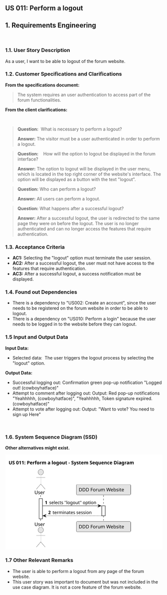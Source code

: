 ## US 011: Perform a logout

## 1. Requirements Engineering

 
### 1.1. User Story Description


As a user, I want to be able to logout of the forum website.


### 1.2. Customer Specifications and Clarifications


**From the specifications document:**

> The system requires an user authentication to access part of the forum functionalities.


**From the client clarifications:**

 

> **Question:** 
> What is necessary to perform a logout?
>
> **Answer:**
> The visitor must be a user authenticated in order to perform a logout.

> **Question:** 
>  How will the option to logout be displayed in the forum interface?
>
> **Answer:**
> The option to logout will be displayed in the user menu, which is located in the top right corner of the website's interface. The option will be displayed as a button with the text "logout".

> **Question:**
> Who can perform a logout?
>
> **Answer:**
> All users can perform a logout.
>

> **Question:**
> What happens after a successful logout?
>
> **Answer:**
> After a successful logout, the user is redirected to the same page they were on before the logout. The user is no longer authenticated and can no longer access the features that require authentication.


### 1.3. Acceptance Criteria

* **AC1:** Selecting the "logout" option must terminate the user session. 
* **AC2:** After a successful logout, the user must not have access to the features that require authentication.
* **AC3:** After a successful logout, a success notification must be displayed.

### 1.4. Found out Dependencies

* There is a dependency to "US002: Create an account", since the user needs to be registered on the forum website in order to be able to logout.
* There is a dependency on "US010: Perform a login" because the user needs to be logged in to the website before they can logout.
 
### 1.5 Input and Output Data

**Input Data:**

* Selected data: 
The user triggers the logout process by selecting the "logout" option.


**Output Data:**

* Successful logging out:
Confirmation green pop-up notification "Logged out! (cowboyhatface)"
* Attempt to comment after logging out:
Output: Red pop-up notifications "Yeahhhhh, (cowboyhatface)", "Yeahhhhh, Token signature expired. (cowboyhatface)"
* Attempt to vote after logging out:
Output: "Want to vote? You need to sign up Here"

 


### 1.6. System Sequence Diagram (SSD)

**Other alternatives might exist.**

![System Sequence Diagram - Alternative One](svg/us011-system-sequence-diagram.svg)

### 1.7 Other Relevant Remarks

* The user is able to perform a logout from any page of the forum website.
* This user story was important to document but was not included in the use case diagram. It is not a core feature of the forum website. 
